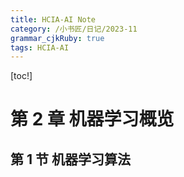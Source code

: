 ```yaml
---
title: HCIA-AI Note
category: /小书匠/日记/2023-11
grammar_cjkRuby: true
tags: HCIA-AI
---
```


[toc!]
# 第 2 章 机器学习概览
## 第 1 节 机器学习算法
